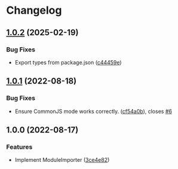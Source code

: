 # Changelog

## [1.0.2](https://github.com/humanwhocodes/module-importer/compare/v1.0.1...v1.0.2) (2025-02-19)


### Bug Fixes

* Export types from package.json ([c44459e](https://github.com/humanwhocodes/module-importer/commit/c44459e768f6f5442885f4e5a4261b6b45ae5bcb))

## [1.0.1](https://github.com/humanwhocodes/module-importer/compare/v1.0.0...v1.0.1) (2022-08-18)


### Bug Fixes

* Ensure CommonJS mode works correctly. ([cf54a0b](https://github.com/humanwhocodes/module-importer/commit/cf54a0b998085066fbe1776dd0b4cacd808cc192)), closes [#6](https://github.com/humanwhocodes/module-importer/issues/6)

## 1.0.0 (2022-08-17)


### Features

* Implement ModuleImporter ([3ce4e82](https://www.github.com/humanwhocodes/module-importer/commit/3ce4e820c30c114e787bfed00a0966ac4772f563))
